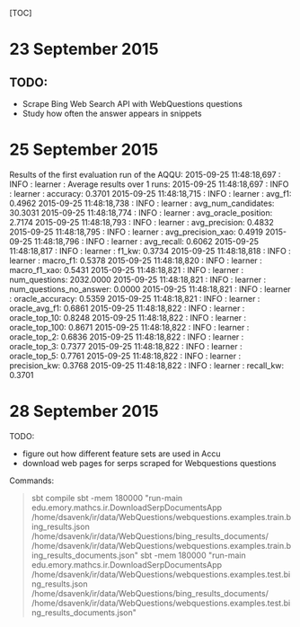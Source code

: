 
[TOC]

# 23 September 2015
 ## TODO:
 - Scrape Bing Web Search API with WebQuestions questions
 - Study how often the answer appears in snippets
 
# 25 September 2015
 
 Results of the first evaluation run of the AQQU:
 2015-09-25 11:48:18,697 : INFO : learner : Average results over 1 runs: 
 2015-09-25 11:48:18,697 : INFO : learner : accuracy: 0.3701
 2015-09-25 11:48:18,715 : INFO : learner : avg_f1: 0.4962
 2015-09-25 11:48:18,738 : INFO : learner : avg_num_candidates: 30.3031
 2015-09-25 11:48:18,774 : INFO : learner : avg_oracle_position: 2.7174
 2015-09-25 11:48:18,793 : INFO : learner : avg_precision: 0.4832
 2015-09-25 11:48:18,795 : INFO : learner : avg_precision_xao: 0.4919
 2015-09-25 11:48:18,796 : INFO : learner : avg_recall: 0.6062
 2015-09-25 11:48:18,817 : INFO : learner : f1_kw: 0.3734
 2015-09-25 11:48:18,818 : INFO : learner : macro_f1: 0.5378
 2015-09-25 11:48:18,820 : INFO : learner : macro_f1_xao: 0.5431
 2015-09-25 11:48:18,821 : INFO : learner : num_questions: 2032.0000
 2015-09-25 11:48:18,821 : INFO : learner : num_questions_no_answer: 0.0000
 2015-09-25 11:48:18,821 : INFO : learner : oracle_accuracy: 0.5359
 2015-09-25 11:48:18,821 : INFO : learner : oracle_avg_f1: 0.6861
 2015-09-25 11:48:18,822 : INFO : learner : oracle_top_10: 0.8248
 2015-09-25 11:48:18,822 : INFO : learner : oracle_top_100: 0.8671
 2015-09-25 11:48:18,822 : INFO : learner : oracle_top_2: 0.6836
 2015-09-25 11:48:18,822 : INFO : learner : oracle_top_3: 0.7377
 2015-09-25 11:48:18,822 : INFO : learner : oracle_top_5: 0.7761
 2015-09-25 11:48:18,822 : INFO : learner : precision_kw: 0.3768
 2015-09-25 11:48:18,822 : INFO : learner : recall_kw: 0.3701

# 28 September 2015
TODO:
- figure out how different feature sets are used in Accu
- download web pages for serps scraped for Webquestions questions

Commands:
> sbt compile
> sbt -mem 180000 "run-main edu.emory.mathcs.ir.DownloadSerpDocumentsApp /home/dsavenk/ir/data/WebQuestions/webquestions.examples.train.bing_results.json /home/dsavenk/ir/data/WebQuestions/bing_results_documents/ /home/dsavenk/ir/data/WebQuestions/webquestions.examples.train.bing_results_documents.json"
> sbt -mem 180000 "run-main edu.emory.mathcs.ir.DownloadSerpDocumentsApp /home/dsavenk/ir/data/WebQuestions/webquestions.examples.test.bing_results.json /home/dsavenk/ir/data/WebQuestions/bing_results_documents/ /home/dsavenk/ir/data/WebQuestions/webquestions.examples.test.bing_results_documents.json"